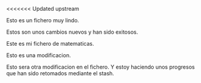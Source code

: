 <<<<<<< Updated upstream
<Nuestro cliente es el mejor.>

Esto es un fichero muy lindo.

Estos son unos cambios nuevos y han sido exitosos.

Este es mi fichero de matematicas.

Esto es una modificacion.

Esto sera otra modificacion en el fichero. Y estoy haciendo unos progresos que han sido retomados mediante el stash.


